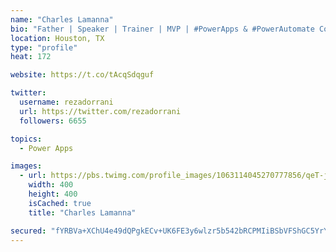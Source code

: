 ```yaml
---
name: "Charles Lamanna"
bio: "Father | Speaker | Trainer | MVP | #PowerApps & #PowerAutomate Community Super User | YouTuber Right-pointing triangle http://youtube.com/c/rezadorrani | Learn - Share - Clockwise rightwards and leftwards open circle arrows"
location: Houston, TX
type: "profile"
heat: 172

website: https://t.co/tAcqSdqguf

twitter:
  username: rezadorrani
  url: https://twitter.com/rezadorrani
  followers: 6655

topics:
  - Power Apps

images:
  - url: https://pbs.twimg.com/profile_images/1063114045270777856/qeT-jpWr_400x400.jpg
    width: 400
    height: 400
    isCached: true
    title: "Charles Lamanna"

secured: "fYRBVa+XChU4e49dQPgkECv+UK6FE3y6wlzr5b542bRCPMIiBSbVFShGC5YrY619E0H7IZuTeOD/lds0sXvZjaiRayzyl5zrIIEvsNBO8PQ/uchmLLtxn2m0qI4mqrbuakdYxlgWLzZvCkIM/ekpookAfWJrih/CgFVrJwIFNz0Ay9J4t6Y9tSNxMEVjJzQiiA8cn/5qvYwxT6uBn4VAV/Vbf/WVMXkHIxMYjUnNvrY7lT14ZgMngxGXWfS30zMjWuwIfAH+HmFcY8zFYZ2FpfwBBrc2C872bPE9L4D16Hsd5HINTUvh/HG0Z6XJvpKCczAohnPIKLccMiXU5RUOXBGatVPWju4gYqV0yZISlu9/CeAtimuq4birE8x/EVv2OIKPnGtZvmPEQY0sSB/V/FhlMeKv8qnE8fLAke7CYUQ=;i856sl4/Fd8Eb6H7dDgL9w=="
---
```


